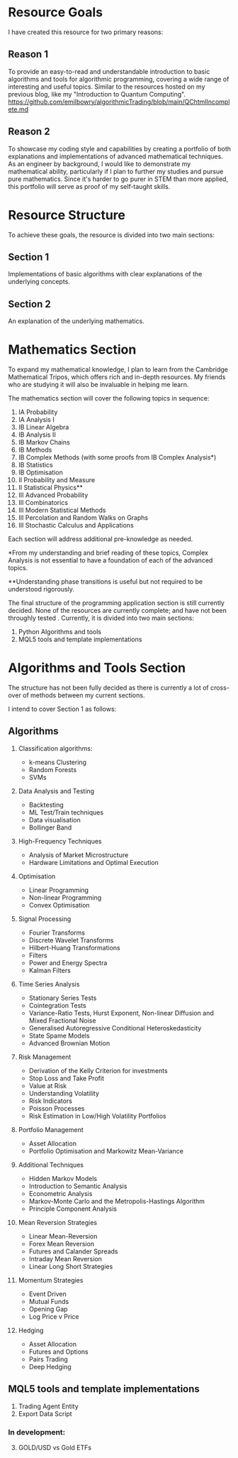 # Resource Goals

I have created this resource for two primary reasons:

## Reason 1

To provide an easy-to-read and understandable introduction to basic algorithms and tools for algorithmic programming, covering a wide range of interesting and useful topics. Similar to the resources hosted on my previous blog, like my "Introduction to Quantum Computing".  https://github.com/emilbowry/algorithmicTrading/blob/main/QChtmlIncomplete.md

## Reason 2

To showcase my coding style and capabilities by creating a portfolio of both explanations and implementations of advanced mathematical techniques. As an engineer by background, I would like to demonstrate my mathematical ability, particularly if I plan to further my studies and pursue pure mathematics. Since it's harder to go purer in STEM than more applied, this portfolio will serve as proof of my self-taught skills.

# Resource Structure

To achieve these goals, the resource is divided into two main sections:

## Section 1

Implementations of basic algorithms with clear explanations of the underlying concepts.

## Section 2

An explanation of the underlying mathematics.

# Mathematics Section

To expand my mathematical knowledge, I plan to learn from the Cambridge Mathematical Tripos, which offers rich and in-depth resources. My friends who are studying it will also be invaluable in helping me learn.

The mathematics section will cover the following topics in sequence:

1. IA Probability
2. IA Analysis I
3. IB Linear Algebra
4. IB Analysis II
5. IB Markov Chains
6. IB Methods
7. IB Complex Methods (with some proofs from IB Complex Analysis*)
8. IB Statistics
9. IB Optimisation
10. II Probability and Measure
11. II Statistical Physics**
12. III Advanced Probability
13. III Combinatorics
14. III Modern Statistical Methods
15. III Percolation and Random Walks on Graphs
16. III Stochastic Calculus and Applications

Each section will address additional pre-knowledge as needed.

*From my understanding and brief reading of these topics, Complex Analysis is not essential to have a foundation of each of the advanced topics. 

**Understanding phase transitions is useful but not required to be understood rigorously.


The final structure of the programming application section is still currently decided. None of the resources are currently complete; and have not been throughly tested . Currently, it is divided into two main sections:

1. Python Algorithms and tools
2. MQL5 tools and template implementations

# Algorithms and Tools Section

The structure has not been fully decided as there is currently a lot of cross-over of methods between my current sections.

I intend to cover Section 1 as follows:

## Algorithms

1. Classification algorithms: 
    - k-means Clustering
    - Random Forests
    - SVMs

2. Data Analysis and Testing
    - Backtesting
    - ML Test/Train techniques
    - Data visualisation
    - Bollinger Band

3. High-Frequency Techniques
    - Analysis of Market Microstructure
    - Hardware Limitations and Optimal Execution

4. Optimisation
    - Linear Programming
    - Non-linear Programming
    - Convex Optimisation

5. Signal Processing
    - Fourier Transforms
    - Discrete Wavelet Transforms
    - Hilbert-Huang Transformations
    - Filters
    - Power and Energy Spectra
    - Kalman Filters

6. Time Series Analysis
    - Stationary Series Tests
    - Cointegration Tests
    - Variance-Ratio Tests, Hurst Exponent, Non-linear Diffusion and Mixed Fractional Noise
    - Generalised Autoregressive Conditional Heteroskedasticity
    - State Spame Models
    - Advanced Brownian Motion

7. Risk Management
    - Derivation of the Kelly Criterion for investments
    - Stop Loss and Take Profit
    - Value at Risk
    - Understanding Volatility
    - Risk Indicators
    - Poisson Processes
    - Risk Estimation in Low/High Volatility Portfolios

8. Portfolio Management
    - Asset Allocation
    - Portfolio Optimisation and Markowitz Mean-Variance

9. Additional Techniques
    - Hidden Markov Models
    - Introduction to Semantic Analysis
    - Econometric Analysis
    - Markov-Monte Carlo and the Metropolis-Hastings Algorithm
    - Principle Component Analysis

10. Mean Reversion Strategies
    - Linear Mean-Reversion
    - Forex Mean Reversion
    - Futures and Calander Spreads
    - Intraday Mean Reversion
    - Linear Long Short Strategies

11. Momentum Strategies
    - Event Driven
    - Mutual Funds
    - Opening Gap
    - Log Price v Price

12. Hedging
    - Asset Allocation
    - Futures and Options
    - Pairs Trading
    - Deep Hedging

## MQL5 tools and template implementations

1. Trading Agent Entity
2. Export Data Script

### In development:
3. GOLD/USD vs Gold ETFs

